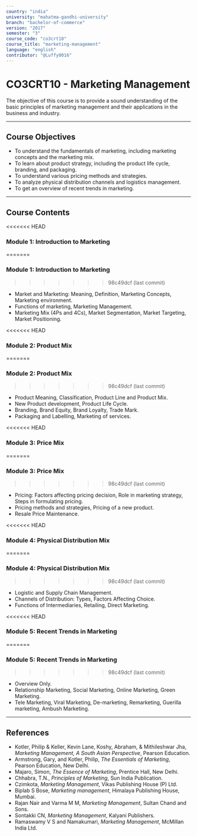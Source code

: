 ```yaml
---
country: "india"
university: "mahatma-gandhi-university"
branch: "bachelor-of-commerce"
version: "2017"
semester: "3"
course_code: "co3crt10"
course_title: "marketing-management"
language: "english"
contributor: "@Luffy0016"
---
```

# CO3CRT10 - Marketing Management

The objective of this course is to provide a sound understanding of the basic principles of marketing management and their applications in the business and industry.

---
## Course Objectives

* To understand the fundamentals of marketing, including marketing concepts and the marketing mix.
* To learn about product strategy, including the product life cycle, branding, and packaging.
* To understand various pricing methods and strategies.
* To analyze physical distribution channels and logistics management.
* To get an overview of recent trends in marketing.

---
## Course Contents

<<<<<<< HEAD
### Module 1: Introduction to Marketing 
=======
### Module 1: Introduction to Marketing  
>>>>>>> 98c49dcf (last  commit)
* Market and Marketing: Meaning, Definition, Marketing Concepts, Marketing environment.
* Functions of marketing, Marketing Management.
* Marketing Mix (4Ps and 4Cs), Market Segmentation, Market Targeting, Market Positioning.

<<<<<<< HEAD
### Module 2: Product Mix 
=======
### Module 2: Product Mix  
>>>>>>> 98c49dcf (last  commit)
* Product Meaning, Classification, Product Line and Product Mix.
* New Product development, Product Life Cycle.
* Branding, Brand Equity, Brand Loyalty, Trade Mark.
* Packaging and Labelling, Marketing of services.

<<<<<<< HEAD
### Module 3: Price Mix 
=======
### Module 3: Price Mix  
>>>>>>> 98c49dcf (last  commit)
* Pricing: Factors affecting pricing decision, Role in marketing strategy, Steps in formulating pricing.
* Pricing methods and strategies, Pricing of a new product.
* Resale Price Maintenance.

<<<<<<< HEAD
### Module 4: Physical Distribution Mix 
=======
### Module 4: Physical Distribution Mix  
>>>>>>> 98c49dcf (last  commit)
* Logistic and Supply Chain Management.
* Channels of Distribution: Types, Factors Affecting Choice.
* Functions of Intermediaries, Retailing, Direct Marketing.

<<<<<<< HEAD
### Module 5: Recent Trends in Marketing 
=======
### Module 5: Recent Trends in Marketing  
>>>>>>> 98c49dcf (last  commit)
* Overview Only.
* Relationship Marketing, Social Marketing, Online Marketing, Green Marketing.
* Tele Marketing, Viral Marketing, De-marketing, Remarketing, Guerilla marketing, Ambush Marketing.

---
## References
* Kotler, Philip & Keller, Kevin Lane, Koshy, Abraham, & Mithileshwar Jha, *Marketing Management, A South Asian Perspective*, Pearson Education.
* Armstrong, Gary, and Kotler, Philip, *The Essentials of Marketing*, Pearson Education, New Delhi.
* Majaro, Simon, *The Essence of Marketing*, Prentice Hall, New Delhi.
* Chhabra, T.N., *Principles of Marketing*, Sun India Publication.
* Czimkota, *Marketing Management*, Vikas Publishing House (P) Ltd.
* Biplab S Bose, *Marketing management*, Himalaya Publishing House, Mumbai.
* Rajan Nair and Varma M M, *Marketing Management*, Sultan Chand and Sons.
* Sontakki CN, *Marketing Management*, Kalyani Publishers.
* Ramaswamy V S and Namakumari, *Marketing Management*, McMillan India Ltd.
